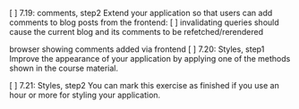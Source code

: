 
[ ] 7.19: comments, step2
Extend your application so that users can add comments to blog posts from the frontend:
    [ ] invalidating queries should cause the current blog and its comments to be refetched/rerendered

browser showing comments added via frontend
[ ] 7.20: Styles, step1
Improve the appearance of your application by applying one of the methods shown in the course material.

[ ] 7.21: Styles, step2
You can mark this exercise as finished if you use an hour or more for styling your application.
